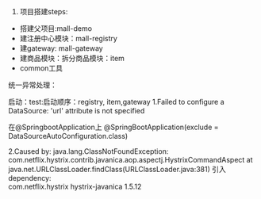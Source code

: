 1. 项目搭建steps:
 - 搭建父项目:mall-demo
 - 建注册中心模块：mall-registry
 - 建gateway: mall-gateway
 - 建商品模块：拆分商品模块：item
 - common工具
 
 统一异常处理：
 
 
 启动：test:启动顺序：registry, item,gateway
 1.Failed to configure a DataSource: 'url' attribute is not specified
 
 在@SpringbootApplication上
 @SpringBootApplication(exclude = DataSourceAutoConfiguration.class)
 
 2.Caused by: 
 java.lang.ClassNotFoundException:
  com.netflix.hystrix.contrib.javanica.aop.aspectj.HystrixCommandAspect
       at java.net.URLClassLoader.findClass(URLClassLoader.java:381)
      引入dependency:  
   <dependency>
       <groupId>com.netflix.hystrix</groupId>
       <artifactId>hystrix-javanica</artifactId>
       <version>1.5.12</version>
   </dependency>